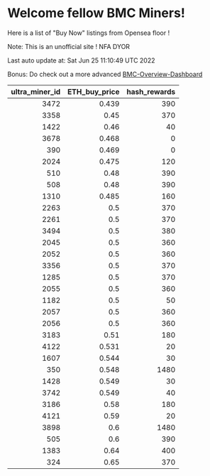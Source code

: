 # Welcome fellow BMC Miners!
Here is a list of "Buy Now" listings from Opensea floor !

Note: This is an unofficial site ! NFA DYOR

Last auto update at: Sat Jun 25 11:10:49 UTC 2022

Bonus: Do check out a more advanced [BMC-Overview-Dashboard](https://dune.com/defifunk/BMC-Overview-Dashboard)


|   ultra_miner_id |   ETH_buy_price |   hash_rewards |
|-----------------:|----------------:|---------------:|
|             3472 |           0.439 |            390 |
|             3358 |           0.45  |            370 |
|             1422 |           0.46  |             40 |
|             3678 |           0.468 |              0 |
|              390 |           0.469 |              0 |
|             2024 |           0.475 |            120 |
|              510 |           0.48  |            390 |
|              508 |           0.48  |            390 |
|             1310 |           0.485 |            160 |
|             2263 |           0.5   |            370 |
|             2261 |           0.5   |            370 |
|             3494 |           0.5   |            380 |
|             2045 |           0.5   |            360 |
|             2052 |           0.5   |            360 |
|             3356 |           0.5   |            370 |
|             1285 |           0.5   |            370 |
|             2055 |           0.5   |            360 |
|             1182 |           0.5   |             50 |
|             2057 |           0.5   |            360 |
|             2056 |           0.5   |            360 |
|             3183 |           0.51  |            180 |
|             4122 |           0.531 |             20 |
|             1607 |           0.544 |             30 |
|              350 |           0.548 |           1480 |
|             1428 |           0.549 |             30 |
|             3742 |           0.549 |             40 |
|             3186 |           0.58  |            180 |
|             4121 |           0.59  |             20 |
|             3898 |           0.6   |           1480 |
|              505 |           0.6   |            390 |
|             1383 |           0.64  |            400 |
|              324 |           0.65  |            370 |